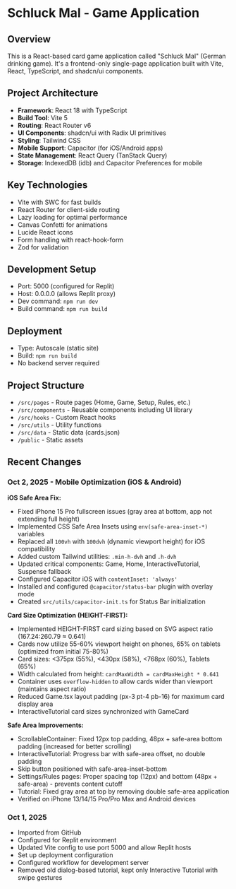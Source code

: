 # Schluck Mal - Game Application

## Overview
This is a React-based card game application called "Schluck Mal" (German drinking game). It's a frontend-only single-page application built with Vite, React, TypeScript, and shadcn/ui components.

## Project Architecture
- **Framework**: React 18 with TypeScript
- **Build Tool**: Vite 5
- **Routing**: React Router v6
- **UI Components**: shadcn/ui with Radix UI primitives
- **Styling**: Tailwind CSS
- **Mobile Support**: Capacitor (for iOS/Android apps)
- **State Management**: React Query (TanStack Query)
- **Storage**: IndexedDB (idb) and Capacitor Preferences for mobile

## Key Technologies
- Vite with SWC for fast builds
- React Router for client-side routing
- Lazy loading for optimal performance
- Canvas Confetti for animations
- Lucide React icons
- Form handling with react-hook-form
- Zod for validation

## Development Setup
- Port: 5000 (configured for Replit)
- Host: 0.0.0.0 (allows Replit proxy)
- Dev command: `npm run dev`
- Build command: `npm run build`

## Deployment
- Type: Autoscale (static site)
- Build: `npm run build`
- No backend server required

## Project Structure
- `/src/pages` - Route pages (Home, Game, Setup, Rules, etc.)
- `/src/components` - Reusable components including UI library
- `/src/hooks` - Custom React hooks
- `/src/utils` - Utility functions
- `/src/data` - Static data (cards.json)
- `/public` - Static assets

## Recent Changes
### Oct 2, 2025 - Mobile Optimization (iOS & Android)
**iOS Safe Area Fix:**
- Fixed iPhone 15 Pro fullscreen issues (gray area at bottom, app not extending full height)
- Implemented CSS Safe Area Insets using `env(safe-area-inset-*)` variables
- Replaced all `100vh` with `100dvh` (dynamic viewport height) for iOS compatibility
- Added custom Tailwind utilities: `.min-h-dvh` and `.h-dvh`
- Updated critical components: Game, Home, InteractiveTutorial, Suspense fallback
- Configured Capacitor iOS with `contentInset: 'always'`
- Installed and configured `@capacitor/status-bar` plugin with overlay mode
- Created `src/utils/capacitor-init.ts` for Status Bar initialization

**Card Size Optimization (HEIGHT-FIRST):**
- Implemented HEIGHT-FIRST card sizing based on SVG aspect ratio (167.24:260.79 ≈ 0.641)
- Cards now utilize 55-60% viewport height on phones, 65% on tablets (optimized from initial 75-80%)
- Card sizes: <375px (55%), <430px (58%), <768px (60%), Tablets (65%)
- Width calculated from height: `cardMaxWidth = cardMaxHeight * 0.641`
- Container uses `overflow-hidden` to allow cards wider than viewport (maintains aspect ratio)
- Reduced Game.tsx layout padding (px-3 pt-4 pb-16) for maximum card display area
- InteractiveTutorial card sizes synchronized with GameCard

**Safe Area Improvements:**
- ScrollableContainer: Fixed 12px top padding, 48px + safe-area bottom padding (increased for better scrolling)
- InteractiveTutorial: Progress bar with safe-area offset, no double padding
- Skip button positioned with safe-area-inset-bottom
- Settings/Rules pages: Proper spacing top (12px) and bottom (48px + safe-area) - prevents content cutoff
- Tutorial: Fixed gray area at top by removing double safe-area application
- Verified on iPhone 13/14/15 Pro/Pro Max and Android devices

### Oct 1, 2025
- Imported from GitHub
- Configured for Replit environment
- Updated Vite config to use port 5000 and allow Replit hosts
- Set up deployment configuration
- Configured workflow for development server
- Removed old dialog-based tutorial, kept only Interactive Tutorial with swipe gestures
